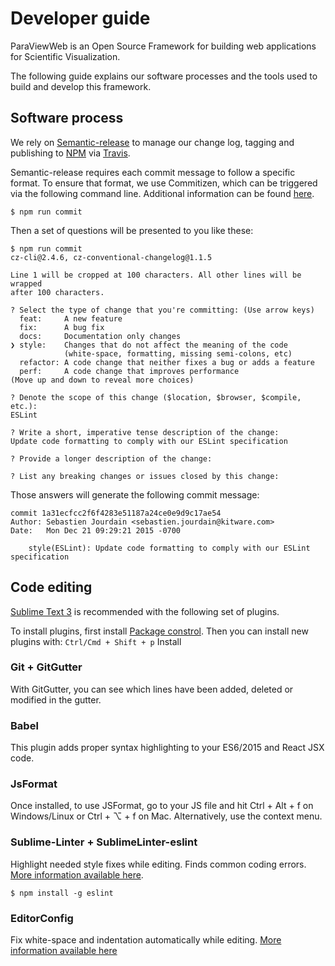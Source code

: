 # Developer guide

ParaViewWeb is an Open Source Framework for building
web applications for Scientific Visualization.

The following guide explains our software processes and the tools used to
build and develop this framework.

## Software process

We rely on [Semantic-release](https://github.com/semantic-release/semantic-release) to manage our change log, tagging and publishing
to [NPM](https://www.npmjs.com/package/paraviewweb) via [Travis](https://travis-ci.org/).

Semantic-release requires each commit message to follow a specific
format. To ensure that format, we use Commitizen, which can be triggered
via the following command line. Additional information can be found 
[here](https://gist.github.com/stephenparish/9941e89d80e2bc58a153).

    $ npm run commit

Then a set of questions will be presented to you like these:

    $ npm run commit
    cz-cli@2.4.6, cz-conventional-changelog@1.1.5

    Line 1 will be cropped at 100 characters. All other lines will be wrapped
    after 100 characters.

    ? Select the type of change that you're committing: (Use arrow keys)
      feat:     A new feature
      fix:      A bug fix
      docs:     Documentation only changes
    ❯ style:    Changes that do not affect the meaning of the code
                (white-space, formatting, missing semi-colons, etc)
      refactor: A code change that neither fixes a bug or adds a feature
      perf:     A code change that improves performance
    (Move up and down to reveal more choices)

    ? Denote the scope of this change ($location, $browser, $compile, etc.):
    ESLint

    ? Write a short, imperative tense description of the change:
    Update code formatting to comply with our ESLint specification

    ? Provide a longer description of the change:

    ? List any breaking changes or issues closed by this change:

Those answers will generate the following commit message:

    commit 1a31ecfcc2f6f4283e51187a24ce0e9d9c17ae54
    Author: Sebastien Jourdain <sebastien.jourdain@kitware.com>
    Date:   Mon Dec 21 09:29:21 2015 -0700

        style(ESLint): Update code formatting to comply with our ESLint specification

## Code editing

[Sublime Text 3](http://www.sublimetext.com) is recommended with the following set of plugins.

To install plugins, first install [Package constrol](https://packagecontrol.io/installation).
Then you can install new plugins with: ```Ctrl/Cmd + Shift + p``` Install

### Git + GitGutter

With GitGutter, you can see which lines have been added, deleted or modified in the gutter.

### Babel

This plugin adds proper syntax highlighting to your ES6/2015 and React JSX code.

### JsFormat

Once installed, to use JSFormat, go to your JS file and hit Ctrl + Alt + f on
Windows/Linux or Ctrl + ⌥ + f on Mac. Alternatively, use the context menu.

### Sublime-Linter + SublimeLinter-eslint

Highlight needed style fixes while editing. Finds common coding errors.
[More information available here](https://github.com/roadhump/SublimeLinter-eslint).

    $ npm install -g eslint

### EditorConfig

Fix white-space and indentation automatically while editing.
[More information available here](https://github.com/sindresorhus/editorconfig-sublime#readme)
